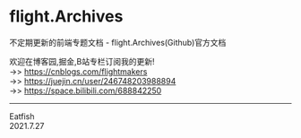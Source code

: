 # flight.Archives  
不定期更新的前端专题文档 - flight.Archives(Github)官方文档  

欢迎在博客园,掘金,B站专栏订阅我的更新!  
->> https://cnblogs.com/flightmakers  
->> https://juejin.cn/user/246748203988894  
->> https://space.bilibili.com/688842250  

----  
Eatfish  
2021.7.27    
